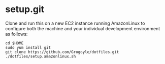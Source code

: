 setup.git
=========
Clone and run this on a new EC2 instance running AmazonLinux to
configure both the machine and your individual development environment as
follows:

    cd $HOME
    sudo yum install git
    git clone https://github.com/Grogoyle/dotfiles.git
    ./dotfiles/setup.amazonlinux.sh   
